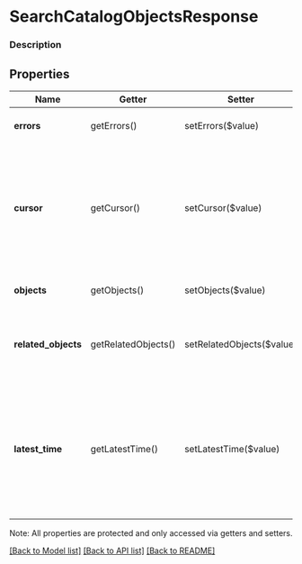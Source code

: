 # SearchCatalogObjectsResponse

### Description



## Properties
Name | Getter | Setter | Type | Description | Notes
------------ | ------------- | ------------- | ------------- | ------------- | -------------
**errors** | getErrors() | setErrors($value) | [**\SquareConnect\Model\Error[]**](Error.md) | Information on any errors encountered. | [optional] 
**cursor** | getCursor() | setCursor($value) | **string** | The pagination cursor to be used in a subsequent request. If unset, this is the final response. See [Pagination](https://developer.squareup.com/docs/basics/api101/pagination) for more information. | [optional] 
**objects** | getObjects() | setObjects($value) | [**\SquareConnect\Model\CatalogObject[]**](CatalogObject.md) | The CatalogObjects returned. | [optional] 
**related_objects** | getRelatedObjects() | setRelatedObjects($value) | [**\SquareConnect\Model\CatalogObject[]**](CatalogObject.md) | A list of CatalogObjects referenced by the objects in the &#x60;objects&#x60; field. | [optional] 
**latest_time** | getLatestTime() | setLatestTime($value) | **string** | When the associated product catalog was last updated. Will match the value for &#x60;end_time&#x60; or &#x60;cursor&#x60; if either field is included in the &#x60;SearchCatalog&#x60; request. | [optional] [beta]

Note: All properties are protected and only accessed via getters and setters.

[[Back to Model list]](../../README.md#documentation-for-models) [[Back to API list]](../../README.md#documentation-for-api-endpoints) [[Back to README]](../../README.md)

